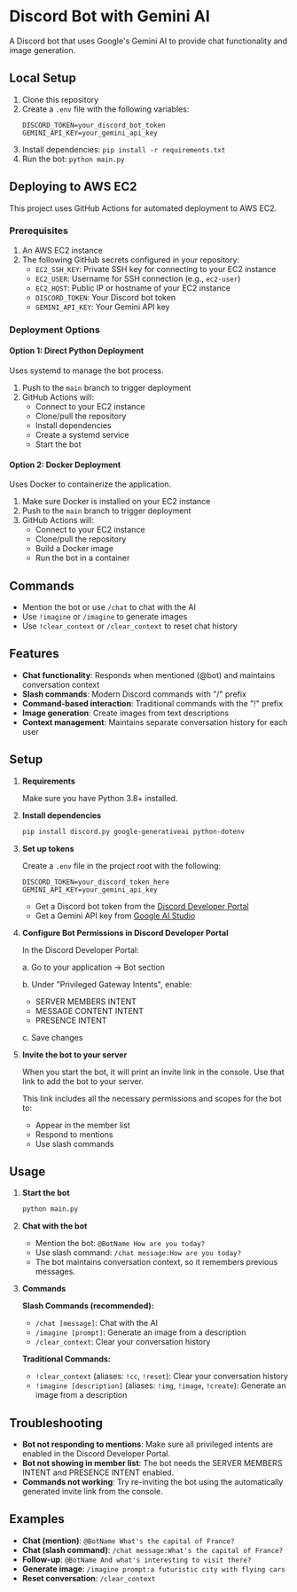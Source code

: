 # Discord Bot with Gemini AI

A Discord bot that uses Google's Gemini AI to provide chat functionality and image generation.

## Local Setup

1. Clone this repository
2. Create a `.env` file with the following variables:
   ```
   DISCORD_TOKEN=your_discord_bot_token
   GEMINI_API_KEY=your_gemini_api_key
   ```
3. Install dependencies: `pip install -r requirements.txt`
4. Run the bot: `python main.py`

## Deploying to AWS EC2

This project uses GitHub Actions for automated deployment to AWS EC2.

### Prerequisites

1. An AWS EC2 instance
2. The following GitHub secrets configured in your repository:
   - `EC2_SSH_KEY`: Private SSH key for connecting to your EC2 instance
   - `EC2_USER`: Username for SSH connection (e.g., `ec2-user`)
   - `EC2_HOST`: Public IP or hostname of your EC2 instance
   - `DISCORD_TOKEN`: Your Discord bot token
   - `GEMINI_API_KEY`: Your Gemini API key

### Deployment Options

#### Option 1: Direct Python Deployment

Uses systemd to manage the bot process.

1. Push to the `main` branch to trigger deployment
2. GitHub Actions will:
   - Connect to your EC2 instance
   - Clone/pull the repository
   - Install dependencies
   - Create a systemd service
   - Start the bot

#### Option 2: Docker Deployment

Uses Docker to containerize the application.

1. Make sure Docker is installed on your EC2 instance
2. Push to the `main` branch to trigger deployment
3. GitHub Actions will:
   - Connect to your EC2 instance
   - Clone/pull the repository
   - Build a Docker image
   - Run the bot in a container

## Commands

- Mention the bot or use `/chat` to chat with the AI
- Use `!imagine` or `/imagine` to generate images
- Use `!clear_context` or `/clear_context` to reset chat history

## Features

- **Chat functionality**: Responds when mentioned (@bot) and maintains conversation context
- **Slash commands**: Modern Discord commands with "/" prefix
- **Command-based interaction**: Traditional commands with the "!" prefix
- **Image generation**: Create images from text descriptions
- **Context management**: Maintains separate conversation history for each user

## Setup

1. **Requirements**

   Make sure you have Python 3.8+ installed.

2. **Install dependencies**

   ```bash
   pip install discord.py google-generativeai python-dotenv
   ```

3. **Set up tokens**

   Create a `.env` file in the project root with the following:

   ```
   DISCORD_TOKEN=your_discord_token_here
   GEMINI_API_KEY=your_gemini_api_key
   ```

   - Get a Discord bot token from the [Discord Developer Portal](https://discord.com/developers/applications)
   - Get a Gemini API key from [Google AI Studio](https://aistudio.google.com/)

4. **Configure Bot Permissions in Discord Developer Portal**

   In the Discord Developer Portal:
   
   a. Go to your application → Bot section
   
   b. Under "Privileged Gateway Intents", enable:
      - SERVER MEMBERS INTENT
      - MESSAGE CONTENT INTENT
      - PRESENCE INTENT
   
   c. Save changes

5. **Invite the bot to your server**

   When you start the bot, it will print an invite link in the console. Use that link to add the bot to your server.
   
   This link includes all the necessary permissions and scopes for the bot to:
   - Appear in the member list
   - Respond to mentions
   - Use slash commands

## Usage

1. **Start the bot**

   ```bash
   python main.py
   ```

2. **Chat with the bot**

   - Mention the bot: `@BotName How are you today?`
   - Use slash command: `/chat message:How are you today?`
   - The bot maintains conversation context, so it remembers previous messages.

3. **Commands**

   **Slash Commands (recommended):**
   - `/chat [message]`: Chat with the AI
   - `/imagine [prompt]`: Generate an image from a description
   - `/clear_context`: Clear your conversation history

   **Traditional Commands:**
   - `!clear_context` (aliases: `!cc`, `!reset`): Clear your conversation history
   - `!imagine [description]` (aliases: `!img`, `!image`, `!create`): Generate an image from a description

## Troubleshooting

- **Bot not responding to mentions**: Make sure all privileged intents are enabled in the Discord Developer Portal.
- **Bot not showing in member list**: The bot needs the SERVER MEMBERS INTENT and PRESENCE INTENT enabled.
- **Commands not working**: Try re-inviting the bot using the automatically generated invite link from the console.

## Examples

- **Chat (mention)**: `@BotName What's the capital of France?`
- **Chat (slash command)**: `/chat message:What's the capital of France?`
- **Follow-up**: `@BotName And what's interesting to visit there?`
- **Generate image**: `/imagine prompt:a futuristic city with flying cars`
- **Reset conversation**: `/clear_context`
